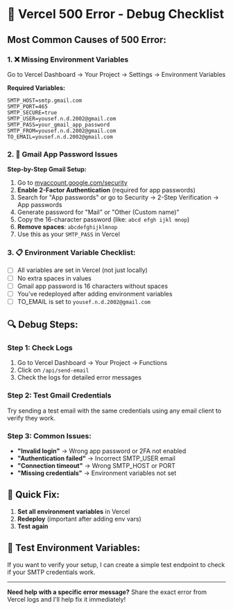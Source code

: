 # 🔧 Vercel 500 Error - Debug Checklist

## Most Common Causes of 500 Error:

### 1. ❌ **Missing Environment Variables**
Go to Vercel Dashboard → Your Project → Settings → Environment Variables

**Required Variables:**
```
SMTP_HOST=smtp.gmail.com
SMTP_PORT=465
SMTP_SECURE=true
SMTP_USER=yousef.n.d.2002@gmail.com
SMTP_PASS=your_gmail_app_password
SMTP_FROM=yousef.n.d.2002@gmail.com
TO_EMAIL=yousef.n.d.2002@gmail.com
```

### 2. 🔑 **Gmail App Password Issues**

**Step-by-Step Gmail Setup:**
1. Go to [myaccount.google.com/security](https://myaccount.google.com/security)
2. **Enable 2-Factor Authentication** (required for app passwords)
3. Search for "App passwords" or go to Security → 2-Step Verification → App passwords
4. Generate password for "Mail" or "Other (Custom name)"
5. Copy the 16-character password (like: `abcd efgh ijkl mnop`)
6. **Remove spaces**: `abcdefghijklmnop`
7. Use this as your `SMTP_PASS` in Vercel

### 3. 📋 **Environment Variable Checklist:**

- [ ] All variables are set in Vercel (not just locally)
- [ ] No extra spaces in values
- [ ] Gmail app password is 16 characters without spaces
- [ ] You've redeployed after adding environment variables
- [ ] TO_EMAIL is set to `yousef.n.d.2002@gmail.com`

## 🔍 **Debug Steps:**

### Step 1: Check Logs
1. Go to Vercel Dashboard → Your Project → Functions
2. Click on `/api/send-email`
3. Check the logs for detailed error messages

### Step 2: Test Gmail Credentials
Try sending a test email with the same credentials using any email client to verify they work.

### Step 3: Common Issues:
- **"Invalid login"** → Wrong app password or 2FA not enabled
- **"Authentication failed"** → Incorrect SMTP_USER email
- **"Connection timeout"** → Wrong SMTP_HOST or PORT
- **"Missing credentials"** → Environment variables not set

## 🚀 **Quick Fix:**

1. **Set all environment variables** in Vercel
2. **Redeploy** (important after adding env vars)
3. **Test again**

## 📧 **Test Environment Variables:**

If you want to verify your setup, I can create a simple test endpoint to check if your SMTP credentials work.

---

**Need help with a specific error message?** Share the exact error from Vercel logs and I'll help fix it immediately!
